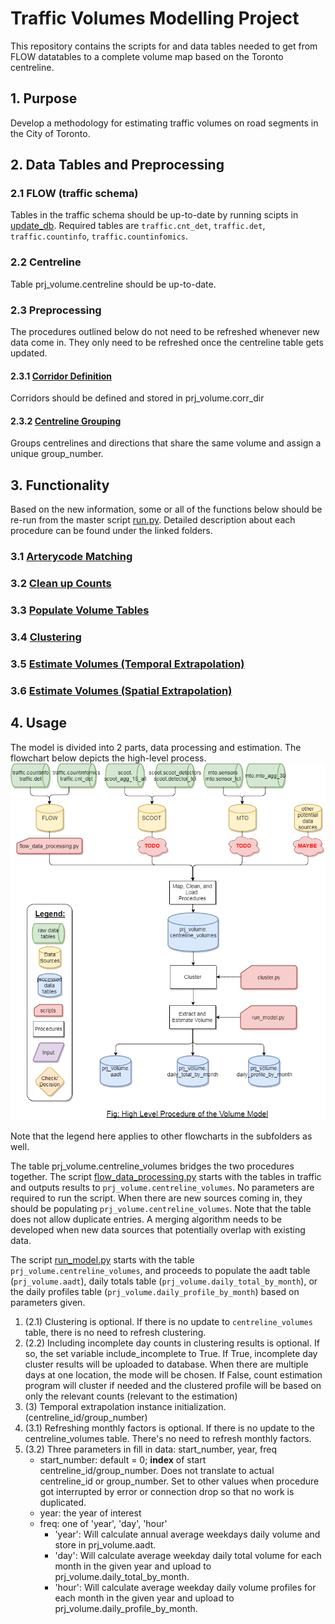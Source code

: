 # Traffic Volumes Modelling Project
This repository contains the scripts for and data tables needed to get from FLOW datatables to a complete volume map based on the Toronto centreline. 

## 1. Purpose
Develop a methodology for estimating traffic volumes on road segments in the City of Toronto.

## 2. Data Tables and Preprocessing

### 2.1 FLOW (traffic schema)
Tables in the traffic schema should be up-to-date by running scipts in [update_db](preprocessing/update_db/). Required tables are `traffic.cnt_det`, `traffic.det`, `traffic.countinfo`, `traffic.countinfomics`.

### 2.2 Centreline 
Table prj_volume.centreline should be up-to-date. 

### 2.3 Preprocessing
The procedures outlined below do not need to be refreshed whenever new data come in. They only need to be refreshed once the centreline table gets updated.
#### 2.3.1 [Corridor Definition](preprocessing/corridors/)
Corridors should be defined and stored in prj_volume.corr_dir

#### 2.3.2 [Centreline Grouping](preprocessing/spatial_interpolation)
Groups centrelines and directions that share the same volume and assign a unique group_number. 

## 3. Functionality
Based on the new information, some or all of the functions below should be re-run from the master script [run.py](run.py). Detailed description about each procedure can be found under the linked folders. 

### 3.1 [Arterycode Matching](arterycode_mapping/)
### 3.2 [Clean up Counts](data_cleanup/)
### 3.3 [Populate Volume Tables](populate_datatables/)
### 3.4 [Clustering](clustering/)
### 3.5 [Estimate Volumes (Temporal Extrapolation)](estimation_extraction/)
### 3.6 [Estimate Volumes (Spatial Extrapolation)](spatial_extrapolation/)

## 4. Usage 
The model is divided into 2 parts, data processing and estimation. The flowchart below depicts the high-level process. 
![volume_model_1](img/volume_model_1.png)

Note that the legend here applies to other flowcharts in the subfolders as well.

The table prj_volume.centreline_volumes bridges the two procedures together. The script [flow_data_processing.py](flow_data_processing.py) starts with the tables in traffic and outputs results to `prj_volume.centreline_volumes`. No parameters are required to run the script. When there are new sources coming in, they should be populating `prj_volume.centreline_volumes`. Note that the table does not allow duplicate entries. A merging algorithm needs to be developed when new data sources that potentially overlap with existing data. 

The script [run_model.py](run_model.py) starts with the table `prj_volume.centreline_volumes`, and proceeds to populate the aadt table (`prj_volume.aadt`), daily totals table (`prj_volume.daily_total_by_month`), or the daily profiles table (`prj_volume.daily_profile_by_month`) based on parameters given.   

1. (2.1) Clustering is optional. If there is no update to `centreline_volumes` table, there is no need to refresh clustering. 
2. (2.2) Including incomplete day counts in clustering results is optional. If so, the set variable include_incomplete to True. If True, incomplete day cluster results will be uploaded to database. When there are multiple days at one location, the mode will be chosen. If False, count estimation program will cluster if needed and the clustered profile will be based on only the relevant counts (relevant to the estimation)
3. (3) Temporal extrapolation instance initialization. (centreline_id/group_number)
3. (3.1) Refreshing monthly factors is optional. If there is no update to the centreline_volumes table. There's no need to refresh monthly factors.
4. (3.2) Three parameters in fill in data: start_number, year, freq
	- start_number: default = 0; **index** of start centreline_id/group_number. Does not translate to actual centreline_id or group_number. Set to other values when procedure got interrupted by error or connection drop so that no work is duplicated.
	- year: the year of interest
	- freq: one of 'year', 'day', 'hour'
		* 'year': Will calculate annual average weekdays daily volume and store in prj_volume.aadt.
		* 'day': Will calculate average weekday daily total volume for each month in the given year and upload to prj_volume.daily_total_by_month.
		* 'hour': Will calculate average weekday daily volume profiles for each month in the given year and upload to prj_volume.daily_profile_by_month. 
